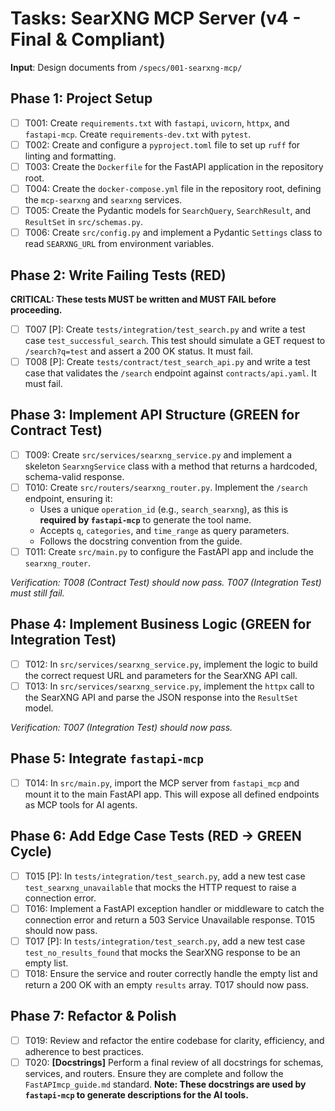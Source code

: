 # Tasks: SearXNG MCP Server (v4 - Final & Compliant)

**Input**: Design documents from `/specs/001-searxng-mcp/`

## Phase 1: Project Setup
- [ ] T001: Create `requirements.txt` with `fastapi`, `uvicorn`, `httpx`, and `fastapi-mcp`. Create `requirements-dev.txt` with `pytest`.
- [ ] T002: Create and configure a `pyproject.toml` file to set up `ruff` for linting and formatting.
- [ ] T003: Create the `Dockerfile` for the FastAPI application in the repository root.
- [ ] T004: Create the `docker-compose.yml` file in the repository root, defining the `mcp-searxng` and `searxng` services.
- [ ] T005: Create the Pydantic models for `SearchQuery`, `SearchResult`, and `ResultSet` in `src/schemas.py`.
- [ ] T006: Create `src/config.py` and implement a Pydantic `Settings` class to read `SEARXNG_URL` from environment variables.

## Phase 2: Write Failing Tests (RED)
**CRITICAL: These tests MUST be written and MUST FAIL before proceeding.**
- [ ] T007 [P]: Create `tests/integration/test_search.py` and write a test case `test_successful_search`. This test should simulate a GET request to `/search?q=test` and assert a 200 OK status. It must fail.
- [ ] T008 [P]: Create `tests/contract/test_search_api.py` and write a test case that validates the `/search` endpoint against `contracts/api.yaml`. It must fail.

## Phase 3: Implement API Structure (GREEN for Contract Test)
- [ ] T009: Create `src/services/searxng_service.py` and implement a skeleton `SearxngService` class with a method that returns a hardcoded, schema-valid response.
- [ ] T010: Create `src/routers/searxng_router.py`. Implement the `/search` endpoint, ensuring it:
    - Uses a unique `operation_id` (e.g., `search_searxng`), as this is **required by `fastapi-mcp`** to generate the tool name.
    - Accepts `q`, `categories`, and `time_range` as query parameters.
    - Follows the docstring convention from the guide.
- [ ] T011: Create `src/main.py` to configure the FastAPI app and include the `searxng_router`.

*Verification: T008 (Contract Test) should now pass. T007 (Integration Test) must still fail.*

## Phase 4: Implement Business Logic (GREEN for Integration Test)
- [ ] T012: In `src/services/searxng_service.py`, implement the logic to build the correct request URL and parameters for the SearXNG API call.
- [ ] T013: In `src/services/searxng_service.py`, implement the `httpx` call to the SearXNG API and parse the JSON response into the `ResultSet` model.

*Verification: T007 (Integration Test) should now pass.*

## Phase 5: Integrate `fastapi-mcp`
- [ ] T014: In `src/main.py`, import the MCP server from `fastapi_mcp` and mount it to the main FastAPI app. This will expose all defined endpoints as MCP tools for AI agents.

## Phase 6: Add Edge Case Tests (RED -> GREEN Cycle)
- [ ] T015 [P]: In `tests/integration/test_search.py`, add a new test case `test_searxng_unavailable` that mocks the HTTP request to raise a connection error.
- [ ] T016: Implement a FastAPI exception handler or middleware to catch the connection error and return a 503 Service Unavailable response. T015 should now pass.
- [ ] T017 [P]: In `tests/integration/test_search.py`, add a new test case `test_no_results_found` that mocks the SearXNG response to be an empty list.
- [ ] T018: Ensure the service and router correctly handle the empty list and return a 200 OK with an empty `results` array. T017 should now pass.

## Phase 7: Refactor & Polish
- [ ] T019: Review and refactor the entire codebase for clarity, efficiency, and adherence to best practices.
- [ ] T020: **[Docstrings]** Perform a final review of all docstrings for schemas, services, and routers. Ensure they are complete and follow the `FastAPImcp_guide.md` standard. **Note: These docstrings are used by `fastapi-mcp` to generate descriptions for the AI tools.**